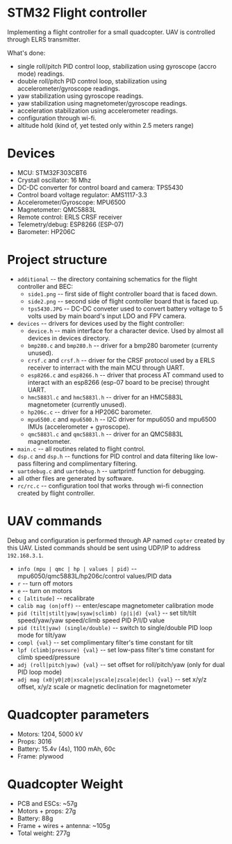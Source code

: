 STM32 Flight controller
=========================

Implementing a flight controller for a small quadcopter. UAV is
controlled through ELRS transmitter.

What's done:
* single roll/pitch PID control loop, stabilization using gyroscope
(accro mode) readings.
* double roll/pitch PID control loop, stabilization using
accelerometer/gyroscope readings.
* yaw stabilization using gyroscope readings.
* yaw stabilization using magnetometer/gyroscope readings.
* acceleration stabilization using accelerometer readings.
* configuration through wi-fi.
* altitude hold (kind of, yet tested only within 2.5 meters range)

Devices
=======
 * MCU: STM32F303CBT6
 * Crystall oscillator: 16 Mhz
 * DC-DC converter for control board and camera: TPS5430
 * Control board voltage regulator: AMS1117-3.3
 * Accelerometer/Gyroscope: MPU6500
 * Magnetometer: QMC5883L
 * Remote control: ERLS CRSF receiver
 * Telemetry/debug: ESP8266 (ESP-07)
 * Barometer: HP206C

Project structure
=========
* `additional` -- the directory containing schematics for the flight
controller and BEC:
    * `side1.png` -- first side of flight controller board that is
faced down.
    * `side2.png` -- second side of flight controller board that is
faced up.
    * `tps5430.JPG` -- DC-DC conveter used to convert battery voltage to
5 volts used by main board's input LDO and FPV camera.
* `devices` -- drivers for devices used by the flight controller:
    * `device.h` -- main interface for a character device. Used by almost
all devices in devices directory.
    * `bmp280.c` and `bmp280.h` -- driver for a bmp280 barometer
(currenty unused).
    * `crsf.c` and `crsf.h` -- driver for the CRSF protocol used by a
ERLS receiver to interract with the main MCU through UART.
    * `esp8266.c` and `esp8266.h` -- driver that process AT command used
to interact with an esp8266 (esp-07 board to be precise) throught UART.
    * `hmc5883l.c` and `hmc5883l.h` -- driver for an HMC5883L
magnetometer (currently unused).
    * `hp206c.c` -- driver for a HP206C barometer.
    * `mpu6500.c` and `mpu6500.h` -- I2C driver for mpu6050 and mpu6500
IMUs (accelerometer + gyroscope).
    * `qmc5883l.c` and `qmc5883l.h` -- driver for an QMC5883L
magnetometer.
* `main.c` -- all routines related to flight control.
* `dsp.c` and `dsp.h` -- functions for PID control and data filtering
like low-pass filtering and complimentary filtering.
* `uartdebug.c` and `uartdebug.h` -- uartprintf function for debugging.
* all other files are generated by software.
* `rc/rc.c` -- configuration tool that works through wi-fi connection
created by flight controller.

UAV commands
=============

Debug and configuration is performed through AP named `copter` created
by this UAV. Listed commands should be sent using UDP/IP to address
`192.168.3.1`.

 * `info (mpu | qmc | hp | values | pid)` -- mpu6050/qmc5883L/hp206c/control
values/PID data
 * `r` -- turn off motors
 * `e` -- turn on motors
 * `c [altitude]` -- recalibrate
 * `calib mag (on|off)` -- enter/escape magnetometer calibration mode
 * `pid (tilt|stilt|yaw|syaw|sclimb) (p|i|d) {val}` -- set tilt/tilt
speed/yaw/yaw speed/climb speed PID P/I/D value
 * `pid (tilt|yaw) (single/double)` -- switch to single/double PID loop
mode for tilt/yaw
 * `compl {val}` -- set complimentary filter's time constant for tilt
 * `lpf (climb|pressure) {val}` -- set low-pass filter's time constant
for climb speed/pressure
 * `adj (roll|pitch|yaw) {val}` -- set offset for roll/pitch/yaw
(only for dual PID loop mode)
 * `adj mag (x0|y0|z0|xscale|yscale|zscale|decl) {val}` -- set x/y/z
offset, x/y/z scale or magnetic declination for magnetometer 

Quadcopter parameters
==========
 * Motors: 1204, 5000 kV
 * Props: 3016
 * Battery: 15.4v (4s), 1100 mAh, 60c
 * Frame: plywood

Quadcopter Weight
======
 * PCB and ESCs: ~57g
 * Motors + props: 27g
 * Battery: 88g
 * Frame + wires + antenna: ~105g
 * Total weight: 277g 
